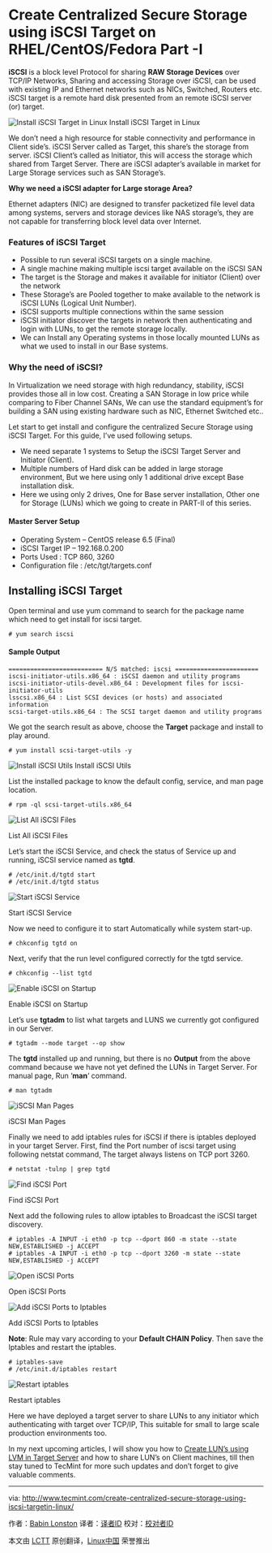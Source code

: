 Create Centralized Secure Storage using iSCSI Target on RHEL/CentOS/Fedora Part -I
================================================================================
**iSCSI** is a block level Protocol for sharing **RAW Storage Devices** over TCP/IP Networks, Sharing and accessing Storage over iSCSI, can be used with existing IP and Ethernet networks such as NICs, Switched, Routers etc. iSCSI target is a remote hard disk presented from an remote iSCSI server (or) target.

![Install iSCSI Target in Linux](http://www.tecmint.com/wp-content/uploads/2014/07/Install-iSCSI-Target-in-Linux.jpg)
Install iSCSI Target in Linux

We don’t need a high resource for stable connectivity and performance in Client side’s. iSCSI Server called as Target, this share’s the storage from server. iSCSI Client’s called as Initiator, this will access the storage which shared from Target Server. There are iSCSI adapter’s available in market for Large Storage services such as SAN Storage’s.

**Why we need a iSCSI adapter for Large storage Area?**

Ethernet adapters (NIC) are designed to transfer packetized file level data among systems, servers and storage devices like NAS storage’s, they are not capable for transferring block level data over Internet.

### Features of iSCSI Target ###

- Possible to run several iSCSI targets on a single machine.
- A single machine making multiple iscsi target available on the iSCSI SAN
- The target is the Storage and makes it available for initiator (Client) over the network
- These Storage’s are Pooled together to make available to the network is iSCSI LUNs (Logical Unit Number).
- iSCSI supports multiple connections within the same session
- iSCSI initiator discover the targets in network then authenticating and login with LUNs, to get the remote storage locally.
- We can Install any Operating systems in those locally mounted LUNs as what we used to install in our Base systems.

### Why the need of iSCSI? ###

In Virtualization we need storage with high redundancy, stability, iSCSI provides those all in low cost. Creating a SAN Storage in low price while comparing to Fiber Channel SANs, We can use the standard equipment’s for building a SAN using existing hardware such as NIC, Ethernet Switched etc..

Let start to get install and configure the centralized Secure Storage using iSCSI Target. For this guide, I’ve used following setups.

- We need separate 1 systems to Setup the iSCSI Target Server and Initiator (Client).
- Multiple numbers of Hard disk can be added in large storage environment, But we here using only 1 additional drive except Base installation disk.
- Here we using only 2 drives, One for Base server installation, Other one for Storage (LUNs) which we going to create in PART-II of this series.

#### Master Server Setup ####

- Operating System – CentOS release 6.5 (Final)
- iSCSI Target IP – 192.168.0.200
- Ports Used : TCP 860, 3260
- Configuration file : /etc/tgt/targets.conf

## Installing iSCSI Target ##

Open terminal and use yum command to search for the package name which need to get install for iscsi target.

    # yum search iscsi

#### Sample Output ####

    ========================== N/S matched: iscsi =======================
    iscsi-initiator-utils.x86_64 : iSCSI daemon and utility programs
    iscsi-initiator-utils-devel.x86_64 : Development files for iscsi-initiator-utils
    lsscsi.x86_64 : List SCSI devices (or hosts) and associated information
    scsi-target-utils.x86_64 : The SCSI target daemon and utility programs

We got the search result as above, choose the **Target** package and install to play around.

    # yum install scsi-target-utils -y

![Install iSCSI Utils](http://www.tecmint.com/wp-content/uploads/2014/07/Install-iSCSI-in-Linux.jpg)
Install iSCSI Utils

List the installed package to know the default config, service, and man page location.

    # rpm -ql scsi-target-utils.x86_64

![List All iSCSI Files](http://www.tecmint.com/wp-content/uploads/2014/07/List-All-ISCSI-Files.jpg)

List All iSCSI Files

Let’s start the iSCSI Service, and check the status of Service up and running, iSCSI service named as **tgtd**.

    # /etc/init.d/tgtd start
    # /etc/init.d/tgtd status

![Start iSCSI Service](http://www.tecmint.com/wp-content/uploads/2014/07/Start-iSCSI-Service.jpg)

Start iSCSI Service

Now we need to configure it to start Automatically while system start-up.

    # chkconfig tgtd on

Next, verify that the run level configured correctly for the tgtd service.

    # chkconfig --list tgtd

![Enable iSCSI on Startup](http://www.tecmint.com/wp-content/uploads/2014/07/Enable-iSCSI-on-Startup.jpg)

Enable iSCSI on Startup

Let’s use **tgtadm** to list what targets and LUNS we currently got configured in our Server.

    # tgtadm --mode target --op show

The **tgtd** installed up and running, but there is no **Output** from the above command because we have not yet defined the LUNs in Target Server. For manual page, Run ‘**man**‘ command.

    # man tgtadm

![iSCSI Man Pages](http://www.tecmint.com/wp-content/uploads/2014/07/iSCSI-Man-Pages.jpg)

iSCSI Man Pages

Finally we need to add iptables rules for iSCSI if there is iptables deployed in your target Server. First, find the Port number of iscsi target using following netstat command, The target always listens on TCP port 3260.

    # netstat -tulnp | grep tgtd

![Find iSCSI Port](http://www.tecmint.com/wp-content/uploads/2014/07/Find-iSCSI-Port.jpg)

Find iSCSI Port

Next add the following rules to allow iptables to Broadcast the iSCSI target discovery.

    # iptables -A INPUT -i eth0 -p tcp --dport 860 -m state --state NEW,ESTABLISHED -j ACCEPT
    # iptables -A INPUT -i eth0 -p tcp --dport 3260 -m state --state NEW,ESTABLISHED -j ACCEPT

![Open iSCSI Ports](http://www.tecmint.com/wp-content/uploads/2014/07/Open-iSCSI-Ports.jpg)

Open iSCSI Ports

![Add iSCSI Ports to Iptables](http://www.tecmint.com/wp-content/uploads/2014/07/Add-iSCSI-Ports-to-Iptables.jpg)

Add iSCSI Ports to Iptables

**Note**: Rule may vary according to your **Default CHAIN Policy**. Then save the Iptables and restart the iptables.

    # iptables-save
    # /etc/init.d/iptables restart

![Restart iptables](http://www.tecmint.com/wp-content/uploads/2014/07/Restart-iptables.jpg)

Restart iptables

Here we have deployed a target server to share LUNs to any initiator which authenticating with target over TCP/IP, This suitable for small to large scale production environments too.

In my next upcoming articles, I will show you how to [Create LUN’s using LVM in Target Server][1] and how to share LUN’s on Client machines, till then stay tuned to TecMint for more such updates and don’t forget to give valuable comments.

--------------------------------------------------------------------------------

via: http://www.tecmint.com/create-centralized-secure-storage-using-iscsi-targetin-linux/

作者：[Babin Lonston][a]
译者：[译者ID](https://github.com/译者ID)
校对：[校对者ID](https://github.com/校对者ID)

本文由 [LCTT](https://github.com/LCTT/TranslateProject) 原创翻译，[Linux中国](http://linux.cn/) 荣誉推出

[a]:http://www.tecmint.com/author/babinlonston/
[1]:http://www.tecmint.com/create-luns-using-lvm-in-iscsi-target/